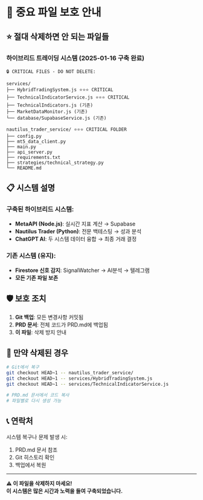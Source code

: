 # 🚨 중요 파일 보호 안내

## ⭐ 절대 삭제하면 안 되는 파일들

### 하이브리드 트레이딩 시스템 (2025-01-16 구축 완료)

```
🔒 CRITICAL FILES - DO NOT DELETE:

services/
├── HybridTradingSystem.js ⭐⭐⭐ CRITICAL
├── TechnicalIndicatorService.js ⭐⭐⭐ CRITICAL
├── TechnicalIndicators.js (기존)
├── MarketDataMonitor.js (기존)
└── database/SupabaseService.js (기존)

nautilus_trader_service/ ⭐⭐⭐ CRITICAL FOLDER
├── config.py
├── mt5_data_client.py  
├── main.py
├── api_server.py
├── requirements.txt
├── strategies/technical_strategy.py
└── README.md
```

## 📋 시스템 설명

### 구축된 하이브리드 시스템:
- **MetaAPI (Node.js)**: 실시간 지표 계산 → Supabase
- **Nautilus Trader (Python)**: 전문 백테스팅 → 성과 분석  
- **ChatGPT AI**: 두 시스템 데이터 융합 → 최종 거래 결정

### 기존 시스템 (유지):
- **Firestore 신호 감지**: SignalWatcher → AI분석 → 텔레그램
- **모든 기존 파일 보존**

## 🛡️ 보호 조치

1. **Git 백업**: 모든 변경사항 커밋됨
2. **PRD 문서**: 전체 코드가 PRD.md에 백업됨
3. **이 파일**: 삭제 방지 안내

## 🚨 만약 삭제된 경우

```bash
# Git에서 복구
git checkout HEAD~1 -- nautilus_trader_service/
git checkout HEAD~1 -- services/HybridTradingSystem.js
git checkout HEAD~1 -- services/TechnicalIndicatorService.js

# PRD.md 문서에서 코드 복사
# 파일별로 다시 생성 가능
```

## 📞 연락처

시스템 복구나 문제 발생 시:
1. PRD.md 문서 참조
2. Git 히스토리 확인
3. 백업에서 복원

---

**⚠️ 이 파일을 삭제하지 마세요!**  
**이 시스템은 많은 시간과 노력을 들여 구축되었습니다.**